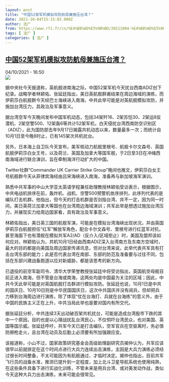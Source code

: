 ```yaml
---
layout: post
title: "中国52架军机模拟攻防航母兼施压台湾？"
date: 2021-10-04T15:15:02.000Z
author: 法广
from: https://www.rfi.fr/cn/%E4%B8%AD%E5%9B%BD/20211004-%E4%B8%AD%E5%9B%BD52%E6%9E%B6%E5%86%9B%E6%9C%BA%E6%A8%A1%E6%8B%9F%E6%94%BB%E9%98%B2%E8%88%AA%E6%AF%8D%E5%85%BC%E6%96%BD%E5%8E%8B%E5%8F%B0%E6%B9%BE
tags: [ 法广 ]
categories: [ 法广 ]
---
```

<!--1633360502000-->
[中国52架军机模拟攻防航母兼施压台湾？](https://www.rfi.fr/cn/%E4%B8%AD%E5%9B%BD/20211004-%E4%B8%AD%E5%9B%BD52%E6%9E%B6%E5%86%9B%E6%9C%BA%E6%A8%A1%E6%8B%9F%E6%94%BB%E9%98%B2%E8%88%AA%E6%AF%8D%E5%85%BC%E6%96%BD%E5%8E%8B%E5%8F%B0%E6%B9%BE)
------

<div>
<div>04/10/2021 - 16:50</div><img src="https://s.rfi.fr/media/display/6c41d09c-2522-11ec-903b-005056a97e36/yjjjw.jpg"><div >                    <p>据中央社今天报道称，英航舰进南海之际，中国52架军机今天扰台西南ADIZ创下纪录。战略学者林颖佑、张延廷指出，美日英航舰群甫结束在周边海域的演练，而伊莉莎白航舰群今天经巴士海峡进入南海，中共此举可能是对英航舰模拟攻防，并施加台湾压力，具政治及军事意义。</p><p>据台湾空军今天晚间发布中国军机动态，包括34架歼16、2架苏恺30、2架运8反潜机、2架空警500、12架轰6等共计52架军机，白天侵扰台湾西南防空识别区（ADIZ），此为国防部去年9月17日揭露共机动态以来，数量最多一次；而统计自10月1日至今晚8时止，已有145架次共机扰台。</p><p>另外，日本海上自卫队今天宣布，美军核动力航舰里根号、航舰卡尔文森号、英国航舰伊莉莎白女王号，以及荷兰、英国及加拿大等国军舰，于2日至3日在冲绳西南海域进行联合演训，旨在牵制海洋行动扩大的中国。</p><p>Twitter社群“Commander UK Carrier Strike Group”晚间也推文，伊莉莎白女王号航舰群今天从菲律宾海经由吕宋海峡进入南海，准备再与新加坡海军演训。</p><p>熟悉中共军事的中山大学亚太英语学程兼任助理教授林颖佑受访表示，根据图示，中共电战机排序在前，轰炸机、战机、空警500预警机依序排列，此序列代表的是编队打击机群。他指出，但今天的打击机群是否剑指台湾、并不一定，因为同一时间，美日英荷兰加拿大等国也在台湾周边海域演训；共军此举是想透过施加台湾压力，并展现实力给周边国家看，具有政治及军事意义。</p><p>林颖佑指出，美日英三国的航舰军演，可能是在模拟台湾海峡出现状况，并由英国伊莉莎白航舰担任“红军”解放军角色，配合卡尔文森号、里根号进行红蓝军对抗，甚至海面下也有潜舰在模拟共军A2/AD（反介入/区域拒止）时，美国及盟邦该如何应对。林颖佑认为，共机10月1日经由西南ADIZ深入台湾南方及东南方空域时，最大的目的都是向美国及周边国家传递讯息，但对台湾来说，此举代表共军具有打击台湾东部的能力；此是否代表台湾在南部、东部的防范及准备要与过往不同，包括在东部兴建战备跑道以应对新威胁，都是该思考的新方向。</p><p>已退役的前空军副司令、清华大学荣誉教授张延廷中将受访指出，英国航空母舰目前正进入南海，但不管是台海或南海，这两处均是中国最为关注的区域；因此，中共今天此举可能是对英国航舰打击群进行模拟攻防。张延廷也说，10月1日是中共的国庆日、10月10日则是中华民国国庆日，这次中共国庆并没有阅兵，但却把兵力移到台海周边进行演练，除了体现“仗在台海打、兵就在台海练”的意义外，由于中国的民族主义正在上升，中共当局此举也是要对国内有所交代。</p><p>据张延廷分析，中共连续3天出动破百架共机扰台，可能是造成台湾股市下跌的其中一个原因，目的也是以心理战扰乱台湾民心，不仅恫吓台湾民众，也对美国、英国等国示威。张延廷呼吁，共军今天已是打击编队，空军官兵在空驱离时，务必慎防擦枪走火，且台湾在动员及后勤上必须要有所加强跟应变。</p><p>该报道称，小山不过，国家政策研究基金会高级助理副研究员揭仲认为，共军应该很早以前就排定在这个时间点进行大兵力连续出击演练，主因是大兵力演练必须经过很长时间整备，不太可能因为有航舰通过、才临时决定。揭仲也指出，目前共军飞行员的战备水准，推测已提升到一定程度，加上北斗卫星导航系统也使用纯熟，在这些条件具备下进行实战化训练，不管未来是用兵台湾、或对美发动作战，类似今天这种大兵力出击演练，未来可能会很常见。</p>                                            <div data-selfpromo-newsletter>    </div>    <div data-selfpromo-app>    </div>                </div>
</div>
